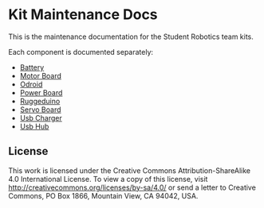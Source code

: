 # Kit Maintenance Docs

This is the maintenance documentation for the Student Robotics team kits.

Each component is documented separately:

 * [Battery](src/battery.md)
 * [Motor Board](src/motor-board.md)
 * [Odroid](src/odroid.md)
 * [Power Board](src/power-board.md)
 * [Ruggeduino](src/ruggeduino.md)
 * [Servo Board](src/servo-board.md)
 * [Usb Charger](src/usb-charger.md)
 * [Usb Hub](src/usb-hub.md)

## License

This work is licensed under the Creative Commons Attribution-ShareAlike 4.0
International License. To view a copy of this license, visit
http://creativecommons.org/licenses/by-sa/4.0/ or send a letter to Creative
Commons, PO Box 1866, Mountain View, CA 94042, USA.
